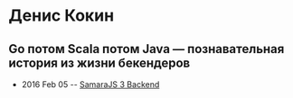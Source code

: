 # Денис Кокин

## Go потом Scala потом Java — познавательная история из жизни бекендеров
- 2016 Feb 05 -- [SamaraJS 3 Backend](https://www.youtube.com/watch?v=ZOWWVLEbSkM)    
